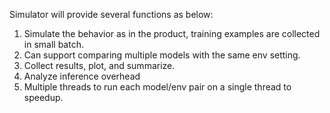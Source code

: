 Simulator will provide several functions as below:
1. Simulate the behavior as in the product, training examples are collected in small batch.
2. Can support comparing multiple models with the same env setting.
3. Collect results, plot, and summarize.
4. Analyze inference overhead
5. Multiple threads to run each model/env pair on a single thread to speedup.
